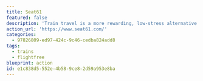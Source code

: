 ```yaml
---
title: Seat61
featured: false
description: 'Train travel is a more rewarding, low-stress alternative to flying, which brings us closer to the countries we visit and reduces our contribution to climate change. It''s time to rediscover the pleasure, romance & adventure of travel by train or ship. This site explains how to travel comfortably & affordably by train or ferry where you might think air was now the only option. For help with train travel, ask the Man in Seat 61!'
action_url: 'https://www.seat61.com/'
categories:
  - 97826809-ed97-424c-9c46-cedba824add8
tags:
  - trains
  - flightfree
blueprint: action
id: e1c838d5-552e-4b58-9ce8-2d59a953e8ba
---
```

